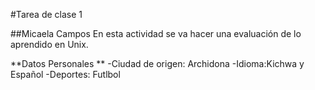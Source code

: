 #Tarea de clase 1

##Micaela Campos
En esta actividad se va hacer una evaluación de lo aprendido en Unix.

**Datos  Personales **
-Ciudad de origen: Archidona
-Idioma:Kichwa y Español
-Deportes: Futlbol
